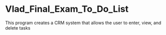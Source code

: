 # Vlad_Final_Exam_To_Do_List
This program creates a CRM system that allows the user to enter, view, and delete tasks
